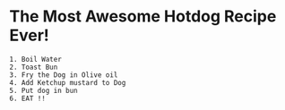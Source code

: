 # The Most Awesome Hotdog Recipe Ever!

	1. Boil Water
	2. Toast Bun
	3. Fry the Dog in Olive oil
	4. Add Ketchup mustard to Dog 
	5. Put dog in bun
	6. EAT !!